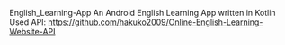 English_Learning-App
An Android English Learning App written in Kotlin
Used API: https://github.com/hakuko2009/Online-English-Learning-Website-API